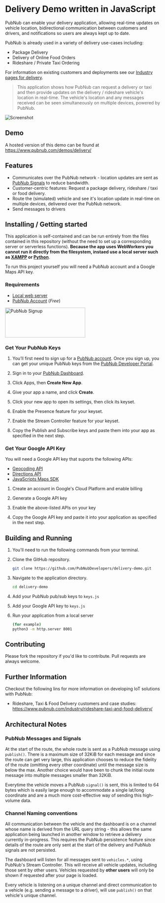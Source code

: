 # Delivery Demo written in JavaScript

PubNub can enable your delivery application, allowing real-time updates on vehicle location, bidirectional communication between customers and drivers, and notifications so users are always kept up to date. 

PubNub is already used in a variety of delivery use-cases including:

* Package Delivery
* Delivery of Online Food Orders
* Rideshare / Private Taxi Ordering

For information on existing customers and deployments see our [Industry pages for delivery](https://www.pubnub.com/industry/rideshare-taxi-and-food-delivery/).

> This application shows how PubNub can request a delivery or taxi and then provide updates on the delivery / rideshare vehicle's location in real-time.  The vehicle's location and any messages received can be seen simultaneously on multiple devices, powered by PubNub.

![Screenshot](https://raw.githubusercontent.com/PubNubDevelopers/delivery-demo/main/media/screenshot.png)

## Demo

A hosted version of this demo can be found at https://www.pubnub.com/demos/delivery/

## Features

* Communicates over the PubNub network - location updates are sent as [PubNub Signals](https://www.pubnub.com/docs/general/messages/publish#sending-signals) to reduce bandwidth.
* Customer-centric features: Request a package delivery, rideshare / taxi or food delivery.
* Route the (simulated) vehicle and see it's location update in real-time on multiple devices, delivered over the PubNub network.
* Send messages to drivers

## Installing / Getting started

This application is self-contained and can be run entirely from the files contained in this repository (without the need to set up a corresponding server or serverless functions).  **Because the app uses WebWorkers you cannot run it directly from the filesystem, instaed use a local server such as [XAMPP](https://www.apachefriends.org/) or [Python](https://docs.python.org/3/library/http.server.html)**.

To run this project yourself you will need a PubNub account and a Google Maps API key.

### Requirements
- [Local web server](https://docs.python.org/3/library/http.server.html)
- [PubNub Account](#pubnub-account) (*Free*)

<a href="https://dashboard.pubnub.com/signup">
	<img alt="PubNub Signup" src="https://i.imgur.com/og5DDjf.png" width=260 height=97/>
</a>

### Get Your PubNub Keys

1. You’ll first need to sign up for a [PubNub account](https://dashboard.pubnub.com/signup/). Once you sign up, you can get your unique PubNub keys from the [PubNub Developer Portal](https://admin.pubnub.com/).

1. Sign in to your [PubNub Dashboard](https://admin.pubnub.com/).

1. Click Apps, then **Create New App**.

1. Give your app a name, and click **Create**.

1. Click your new app to open its settings, then click its keyset.

1. Enable the Presence feature for your keyset.

1. Enable the Stream Controller feature for your keyset.

1. Copy the Publish and Subscribe keys and paste them into your app as specified in the next step.

### Get Your Google API Key

You will need a Google API key that suports the following APIs:

- [Geocoding API](https://developers.google.com/maps/documentation/geocoding/get-api-key)
- [Directions API](https://developers.google.com/maps/documentation/directions/get-api-key)
- [JavaScripts Maps SDK](https://developers.google.com/maps/documentation/javascript/get-api-key)

1. Create an account in Google's Cloud Platform and enable billing

1. Generate a Google API key

1. Enable the above-listed APIs on your key

1. Copy the Google API key and paste it into your application as specified in the next step.

## Building and Running

1. You'll need to run the following commands from your terminal.

1. Clone the GitHub repository.

	```bash
	git clone https://github.com/PubNubDevelopers/delivery-demo.git
	```
1. Navigate to the application directory.

	```bash
	cd delivery-demo
	```

1. Add your PubNub pub/sub keys to `keys.js`

1. Add your Google API key to `keys.js`

1. Run your application from a local server

    ```bash
    (for example)
    python3 -m http.server 8001
    ```

## Contributing
Please fork the repository if you'd like to contribute. Pull requests are always welcome. 

## Further Information

Checkout the following lins for more information on developing IoT solutions with PubNub:

- Rideshare, Taxi & Food Delivery customers and case studies: https://www.pubnub.com/industry/rideshare-taxi-and-food-delivery/

## Architectural Notes

### PubNub Messages and Signals

At the start of the route, the whole route is sent as a PubNub message using `publish()`.  There is a maximum size of 32KiB for each message and since the route can get very large, this application chooses to reduce the fidelity of the route (omitting every other coordinate) until the message size is below the max.  Another choice would have been to chunk the initial route message into multiple messages smaller than 32KiB.

Everytime the vehicle moves a PubNub `signal()` is sent, this is limited to 64 bytes which is easily large enough to accommodate a single lat/long coordinate and are a much more cost-effective way of sending this high-volume data.

### Channel Naming conventions

All communication between the vehicle and the dashboard is on a channel whose name is derived from the URL query string - this allows the same application being launched in another window to retrieve a delivery currently in-progress.  This requires the PubNub persistence feature since details of the route are only sent at the start of the delivery and PubNub signals are not persisted.

The dashboard will listen for all messages sent to `vehicles.*`, using PubNub's Stream Controller.  This will receive all vehicle updates, including those sent by other users.  Vehicles requested by **other users** will only be shown if requested after your page is loaded. 

Every vehicle is listening on a unique channel and direct communication to a vehicle (e.g. sending a message to a driver), will use `publish()` on that vehicle's unique channel. 
